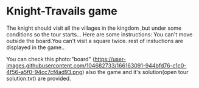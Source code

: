 # Knight-Travails game
The knight should visit all the villages in the kingdom ,but under some conditions  so the tour starts...
Here are some instructions:
You can't move outside the board.You can't visit a square twice.
rest of instuctions are displayed in the game..

You can check this photo:"board"
(https://user-images.githubusercontent.com/104682733/166163091-944bfd76-c1c0-4f56-a5f0-94cc7cf4ad93.png)
also the game and it's solution(open tour solution.txt) are provided.
